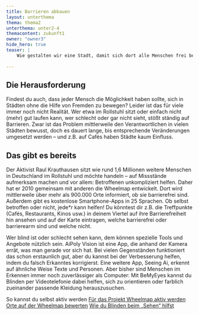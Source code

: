 ```yaml
---
title: Barrieren abbauen
layout: unterthema
thema: thema2
unterthema: unter2-4
themacontent: zukunft1
owner: "owner3"
hide_hero: true
teaser: |
    Wie gestalten wir eine Stadt, damit sich dort alle Menschen frei bewegen können?
    
---
```


## Die Herausforderung
Findest du auch, dass jeder Mensch die Möglichkeit haben sollte, sich in Städten ohne die Hilfe von Fremden zu bewegen? Leider ist das für viele immer noch nicht Realität. Wer etwa im Rollstuhl sitzt oder einfach nicht (mehr) gut laufen kann, wer schlecht oder gar nicht sieht, stößt ständig auf Barrieren. Zwar ist das Problem mittlerweile den Verantwortlichen in vielen Städten bewusst, doch es dauert lange, bis entsprechende Veränderungen umgesetzt werden – und z.B. auf Cafés haben Städte kaum Einfluss.

## Das gibt es bereits
Der Aktivist Raul Krauthausen sitzt wie rund 1,6 Millionen weitere Menschen in Deutschland im Rollstuhl und möchte handeln – auf Missstände aufmerksam machen und vor allem: Betroffenen unkompliziert helfen. Daher hat er 2010 gemeinsam mit anderen die Wheelmap entwickelt. Dort wird mittlerweile über mehr als 900.000 Orte informiert, ob sie barrierefrei sind. Außerdem gibt es kostenlose Smartphone-Apps in 25 Sprachen.
Ob selbst betroffen oder nicht, jede\*r kann helfen! Du könntest dir z.B. die Treffpunkte (Cafés, Restaurants, Kinos usw.) in deinem Viertel auf ihre Barrierefreiheit hin ansehen und auf der Karte eintragen, welche barrierefrei oder barrierearm sind und welche nicht.

Wer blind ist oder schlecht sehen kann, dem können spezielle Tools und Angebote nützlich sein. AiPoly Vision ist eine App, die anhand der Kamera errät, was man gerade vor sich hat. Bei vielen Gegenständen funktioniert das schon erstaunlich gut, aber du kannst bei der Verbesserung helfen, indem du falsch Erkanntes korrigierst. Eine weitere App, Seeing Ai, erkennt auf ähnliche Weise Texte und Personen. Aber bisher sind Menschen im Erkennen immer noch zuverlässiger als Computer: Mit BeMyEyes kannst du Blinden per Videotelefonie dabei helfen, sich zu orientieren oder farblich zueinander passende Kleidung herauszusuchen.

<p class="link-list">
    <span class="link-list-headline">So kannst du selbst aktiv werden</span>
        <a class="external-link" href="https://news.wheelmap.org/wheelmap-botschafter/" target="_blank">Für das Projekt Wheelmap aktiv werden</a>
        <a class="external-link" href="https://news.wheelmap.org/FAQ/" target="_blank">Orte auf der Wheelmap bewerten</a>
        <a class="external-link" href="https://www.bemyeyes.com/" target="_blank">Wie du Blinden beim „Sehen“ hilfst</a>
</p>